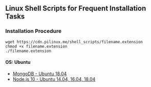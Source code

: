## Linux Shell Scripts for Frequent Installation Tasks

### Installation Procedure

```
wget https://cdn.pilinux.me/shell_scripts/filename.extension
chmod +x filename.extension
./filename.extension
```

#### OS: Ubuntu

- [MongoDB - Ubuntu 18.04](https://cdn.pilinux.me/shell_scripts/installMongoDB_Ubuntu18.04.sh)
- [Node.js 10 - Ubuntu 14.04, 16.04, 18.04](https://cdn.pilinux.me/shell_scripts/installNodejs10_Ubuntu.sh)